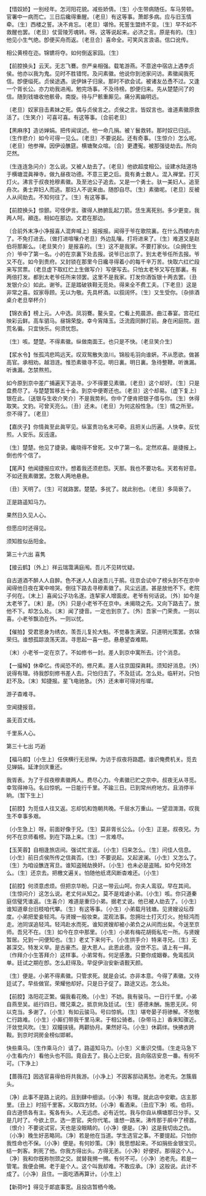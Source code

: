 <!-- { "loadSidebar": true } -->
【惜奴娇】一别经年。怎河阳花貌。减些娇倩。〔生〕小生带病随任。车马劳顿。官署中一病而亡。三日后纔得重醒。〔老旦〕有这等事。萧郞多病。应与旧玉情牵。〔生〕西楼之誓。决不肯忘。〔老旦〕堪怜。死誓生盟终不变。〔生〕早不如不救醒也罢。〔老旦〕仗营陵芳魂转。呀。这等说起来。必济之言。原是有的。〔生〕他见小生气绝。卽便买舟而返。〔老旦合〕喜命全。可笑风言浪语。信口讹传。

相公黄榜在迩。锦镳将夺。如何倒返家园。〔生〕 

【前腔换头】云天。无志飞鶱。奈严亲相强。载笔游燕。不意途中宿店上遇李贞侯。他亦以我为鬼。见时不胜错愕。及问素徽。他说你到池家问访。素徽闻我死信。卽便缢死。贞侯途遇。说伊妹子归泉。那时不欲会试。被诸友怂恿不过。又逢一个胥长公。亦力劝我进闱。勉完场事。不及待榜。卽便归来。先从楚楚问了的信。随到钱塘收他骸骨。南旋。待与尸骸重厮见。痛分离幽明远。

〔老旦〕奴家目击素妹之死。偶与贞侯言之。贞侯之言。皆奴言也。谁道素徽原救活了。〔生笑介〕可喜可喜。有这等事。〔合前老旦〕 

【黑麻序】造访婵娟。把传闻误述。他一命几捐。被丫鬟救转。那时奴已归远。〔生作悲介〕如今可得一见么。〔老旦〕不要说起。还有奇事。〔生惊介〕怎么呢。〔老旦〕他参禅。因伊设醮筵。横塘聚众喧。〔合〕更遭寃。被那强徒劫去。所向茫然。

〔生连连急问介〕怎么说。又被人劫去了。〔老旦〕他欲超度相公。设建水陆道场于横塘混眞禅寺。做九昼夜功德。不意三更之后。竟有勇士数人。混入禅堂。打灭灯火。沸言于叔夜抢穆素徽。及至池公子追去。又是一个勇士。驮一美妇人。追至舟次。勇士弃妇人而逃。那妇人不说来由。随卽自尽。〔生〕素徽呢。〔老旦〕反被人从间劫去。不知何往了。〔生〕有这等事。 

【前腔换头】惊颤。可怪伊言。骤得人肺腑乱起刀箭。恁生离死别。多少更变。我两人呵。顚连。相如在那边。文君在那边。

〔合前外末净小净报喜人混奔喊上〕报报报。闻得于爷在歌院裏。在什么西楼内去了。不免打进去。〔做打进喧嚷介老旦〕外边乱嚷。打将进来了。〔生〕难道又是赵伯将那厮么。〔老旦笑介〕是报喜的。〔生〕这不是我家。不要打家伙。〔众拥住生介〕爷中了第一名。小的在京裏下处去报。说爷已出京了。到太老爷任所去报。爷又不在。如今到贵府。又封锁在那里今日纔寻得着小的每千辛万苦。快取六红纻段来写赏票。〔老旦虚下取红纻上生做写介〕写便写去。只怕太老爷又写在那裏。有两倍打发。都到太老爷任所来领罢。这里不是我家。打发你酒饭银十两去罢。〔丑发银介众〕如此。谢爷。正是踏破铁鞋无觅处。得来全不费工夫。〔下老旦〕这是非常之喜。奴家辱顾。无以为敬。先具杯酒。以叙阔怀。〔生〕又生受你。〔杂排酒桌介老旦举杯介〕 

【锦衣香】榜上元。人中选。凤羽鶱。鳌头变。伫看上苑晨游。曲江春宴。宫花红映彩云鲜。高车驷马。昼锦荣旋。幸今宵降玉。泛流霞同醉灯前。身在闲庭院。遐荒名徧。只宜快乐。何须忧怨。

〔生〕咳。楚楚。不得素徽。纵做南面王。也只是不快。〔老旦笑介生〕 

【浆水令】怅孤鸿悲鸣远天。叹双鸳散失浪川。锦般毛羽向谁姸。不从愿欲。做甚高官。承相劝。越泪涟。惟恐素徽寻不见。明日裏。明日裏。急待整鞭。听谯漏。听谯漏。怎禁熬煎。

如今原到京中差广捕遍天下追寻。少不得要见素徽。〔老旦〕这个却好。〔生〕只是盘费尽了。与楚楚暂移五十金。到京中便寄还也。〔老旦〕这个却易。〔虚下复上〕银在此。〔送银与生收介笑介〕不是我势利。你中了便肯把银子借与你。〔生〕休得取笑。文豹。可曾天亮么。〔丑〕还未。〔老旦〕为何这般性急。〔生〕情之所至。奈不得了。〔老旦〕 

【嘉庆子】你情眞至此眞罕见。纵富贵功名未可牵。且把关山历遍。人快幸。反忧煎。人安乐。反迍邅。

〔生〕楚楚。他见了捷录。纔晓得不曾死。又中了第一名。定然欢喜。是捷报上。倒也传个信了。 

【尾声】他闻捷报应欢忭。想着我还须悲怨。天那。我也不要功名。天若有好意。不如还我素徽罢。怎敎人两地悬悬。

〔丑〕天明了。〔生〕可就路罢。楚楚。多扰了。就此别也。〔老旦〕多简亵了。 

正是路遥知马力。

果然日久见人心。

但愿应时还得见。

须知胜似岳阳金。 

第三十六出
喜隽

【接云鹤】〔外上〕祥云瑞霭满庭闱。吾儿不见转忧疑。

自古道酒不醉人人自醉。色不迷人人自迷吾儿于鹃。往京会试中了榜头到不在京中闻得他日夜在寓中啼哭。倒往下路去寻穆素徽了。风尘远道。甚是放他不下。老院子何在。〔末上〕喜闻公子功名遂。连挈家人增面皮。老爷有何话说。〔外〕如今是太老爷了。〔末〕是。〔外〕只是小老爷不在京中。未揭晓之先。又向下路去了。放他不下。却怎么处。〔末〕闻了捷音。一定也到京了。〔外〕吾家一门荣贵。一则以喜。小老爷飘泊在外。一则以忧。 

【催拍】受君恩身为绣衣。羡吾儿复抡大魁。不觉春生满室。只道明光策罢。衣锦荣归。谁想孤踪浪荡天涯。寻思起一喜一悲。悬悬望杳难期。

〔末〕小老爷一定在京了。不如修书一封。差人到京中寓所去。讨个消息。 

【一撮棹】休牵忆。传闻恐不的。修尺素。差人往京国探眞耗。须知好消息。〔外〕说得有理。待我卽刻修书差人去。只怕归去了。不及廷试。怎么处。临轩对。只怕赶不及。〔末〕知捷报。星飞电驰急。〔外〕还未审可得对彤墀。

游子杳难寻。

空闻捷报音。

虽无百丈线。

千里系人心。 

第三十七出
巧逅

【福马郞】〔小生上〕任侠横行无忌惮。为访于叔夜将路趱。谁识俺费机关。觅去见婵娟。延津剑庆重还。

我胥表。为了于叔夜穆素徽两人。费尽心力。今素徽已贮之京中。叔夜无从寻觅。幸驾得神马。名曰惊帆。一日能行千里。不踰三日。已到常州府地方。且消停半晌。〔暂下生上〕 

【前腔】为觅佳人往又返。忘却饥和饱朝共晚。千层水万重山。一望泪潸潸。叹我生不幸事多艰。

〔小生急上〕呀。前面好像于兄。〔生〕莫非胥长公么。〔小生〕正是。叔夜兄。为何不在京师看榜。到在下路上来。〔生〕一言难尽。 

【玉芙蓉】自相逢旅店间。强试忙言返。〔小生〕归来怎么。〔生〕问佳人信息。〔小生〕前日贞侯所传之信眞否。〔生〕不要说起。又起波澜。〔小生〕又怎么了。〔生〕为咱设醮连宵旦。谁知盗贼劫换奸。〔小生〕也未必是盗贼。如今兄待怎么。〔生〕还京去。把檄文遍关。怕随他纸鸢风断杳难还。〔小生〕 

【前腔】何须意虑烦。但把京华盼。只这一带云山呵。你夫人鸾驭。早在其间。〔生惊问介〕这怎么说。老丈何从知之。莫不是戏谑小弟。〔小生〕咳。你只道秦庭信璧凭谁返。〔生喜介〕难道是重归小弟。据老丈说。他已被人劫去了。〔小生〕谁知道章台旧枝咱代攀。〔生〕有这等事。〔小生〕小弟载月钱塘。见贤嫂设坛荐度。小弟把爱妾轻鸿。与贤嫂一般妆束。混观法事。忽拥壮士打灭灯火。抢轻鸿而走。池同误追轻鸿。轻鸿赴水而死。谁知贤嫂却被小弟负之从间而出矣。今送至京师。吾兄不在。〔生〕如今在京中那里。〔小生〕小弟有梅花胡衕私宅一所。与贤嫂暂居。兄到一问便知也。〔生〕老丈下来何干。〔小生拱手介〕特来寻兄。〔生〕无甚深交。特发义举。是古豪杰。是大恩人。此恩此德。没世不忘。请上有一拜。〔作拜介小生答拜介〕这样事。小弟常有。何足感激。只要你成姻眷。免鸾孤凤单。廷试之期在卽。怎么赶得及。早促伊治安新语觐天颜。

〔生〕便是。小弟不得素徽。只管求死。就是会试。亦非本意。今得了素徽。又待廷试了。早些做官。荣耀他却好。只是日子促了。路途又远。怎么处。 

【前腔】洛阳花正繁。偏我看花晚。〔小生〕不妨。我有骏马。一日行千里。小弟自燕至吴。祇行四日。赠兄乘之。抵京尙及廷试。〔生〕感德未酬。施恩无厌。何以克当。多谢了。〔小生〕有如云骏马。号曰惊帆。〔生〕堪夸晏子将骖解。不愁敬仁行路难。〔小生〕小厮们带我千里马来。于相公骑者。〔杂带马上〕香来知骤近。汗敛觉风吹。〔生〕双瞳挟镜。两颧协月。果然好马。〔小生〕休羁绊。快拂衣跨鞍。到京时洞房金榜似邯郸。

快些乘马。〔生作乘马介〕请了。路遥知马力。〔小生〕义重识交情。〔生走马急下小生看内介〕看他头也不回。竟自去了。我心上已安。且向宿店安息一番。有何不可。〔下净上〕 

【蔷薇花】因选官喜得伯将共我游。〔小净上〕不因客邸动离愁。池老先。怎簇眉头。

〔净〕此事不是路上说的。且到肆中细谈。〔小净〕有理。就此店中安歇。店主那里。〔丑上〕时招千里客。义取四方财。〔小净〕看酒来。〔丑应下净〕咳。伯将。自古道债各有主。寃各有头。人无远虑。必有近忧。我与你自从横塘那日分手。又是几时了。今欲上京。选一恩官。央你代笔。谁想一路来。沸传那于鹃中了榜首。〔恨介〕不要说试官。天也是没眼睛的。〔小净〕便是。〔净〕这是我切齿之仇。〔小净〕晚生好恶略同。〔净〕若是他在当道。学生选官之事。不要提起。只怕你我性命也不保。〔小净〕便是。有何妙策。〔净〕我思想起来。不如捐些金银宝贝。结一刺客。刺死了他。你我方得出头。方得无恙。〔小净〕好便好。那得这个人。〔净〕我和你旣称刎颈之交。就替我搠一搠。有何不可。〔小净〕池老先。若是一管笔。我便会搠。老于是个人。这个叫我却难。不敢应承。〔净〕这般说。此计不成了。〔小净〕且住。一面吃酒再算计。〔小生上〕 

【新荷叶】得见于郞底事宽。且投店暂栖今晚。


